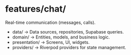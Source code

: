 ﻿# features/chat/

Real-time communication (messages, calls).

- data/ → Data sources, repositories, Supabase queries.  
- domain/ → Entities, models, and business logic.  
- presentation/ → Screens, UI, widgets.  
- providers/ → Riverpod providers for state management.
